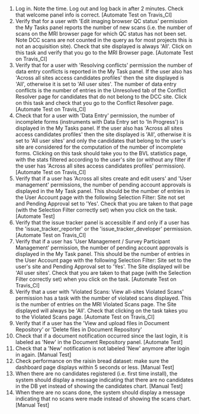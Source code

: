 1. Log in. Note the time. Log out and log back in after 2 minutes. Check that welcome panel info is correct.
   [Automate Test on Travis_CI]
2. Verify that for a user with 'Edit imaging browser QC status' permission the My Tasks panel reports the number of new
   scans (i.e. the number of scans on the MRI browser page for which QC status has not been set. Note DCC scans are not
   counted in the query as for most projects this is not an acquisition site). Check that site
   displayed is always 'All'. Click on this task and verify that you go to the MRI Browser page.
   [Automate Test on Travis_CI]
3. Verify that for a user with 'Resolving conflicts' permission the number of data entry conflicts is reported in the
   My Task panel. If the user also has 'Across all sites access candidates profiles' then the site displayed is
   'All', otherwise it is set to 'All user sites'. The number of data entry conflicts is the number of
   entries in the Unresolved tab of the Conflict Resolver page for candidates that do not belong to the DCC site. 
   Click on this task and check that you go to the Conflict Resolver page.
   [Automate Test on Travis_CI]
4. Check that for a user with 'Data Entry' permission, the number of incomplete forms (instruments with Data Entry
   set to 'In Progress') is displayed in the My Tasks panel. If the user also has 'Across all sites access candidates
   profiles' then the site displayed is 'All', otherwise it is set to 'All user sites' and only the
   candidates that belong to the user's site are considered for the computation of the number of incomplete forms.
   Clicking on this task should take you to the BVL statistics page, with the stats filtered according to the user's
   site (or without any filter if the user has 'Across all sites access candidates profiles' permission).
   [Automate Test on Travis_CI]
5. Verify that if a user has 'Across all sites create and edit users' and 'User management' permissions, the number of pending
   account approvals is displayed in the My Task panel. This should be the number of entries in the User Account
   page with the following Selection Filter: Site not set and Pending Approval set to 'Yes'. 
   Check that you are taken to that page (with the Selection Filter correctly set) when you
   click on the task.
   [Automate Test]
6. Verify that the issue tracker panel is accessible if and only if a user has the 'issue_tracker_reporter'
   or the 'issue_tracker_developer' permission.
   [Automate Test on Travis_CI]
7. Verify that if a user has 'User Management / Survey Participant Management' permission, the number of pending
   account approvals is displayed in the My Task panel. This should be the number of entries in the User Account
   page with the following Selection Filter: Site set to the user's site and Pending Approval set to 'Yes'. The
   Site displayed will be 'All user sites'. Check that you are taken to that page (with the Selection Filter
   correctly set) when you click on the task.
   [Automate Test on Travis_CI]
8. Verify that a user with 'Violated Scans: View all-sites Violated Scans' permission has a task with the number
   of violated scans displayed. This is the number of entries on the MRI Violated Scans page. The Site displayed will
   always be 'All'. Check that clicking on the task takes you to the Violated Scans page.
   [Automate Test on Travis_CI]
9. Verify that if a user has the 'View and upload files in Document Repository' or 'Delete files in Document Repository'
10. Check that if a document notification occurred since the last login, it is labeled as 'New' in the Document
    Repository panel.
    [Automate Test]
11. Check that a 'New' notification is not labeled 'New' anymore after login in again.
    [Manual Test]
12. Check performance on the raisin bread dataset: make sure the dashboard page displays within 5 seconds or less.
    [Manual Test]
13. When there are no candidates registered (i.e. first time install), the system should display a message indicating
    that there are no candidates in the DB yet instead of showing the candidates chart.
    [Manual Test]
14. When there are no scans done, the system should display a message indicating that no scans were made instead of
    showing the scans chart.     
    [Manual Test]
